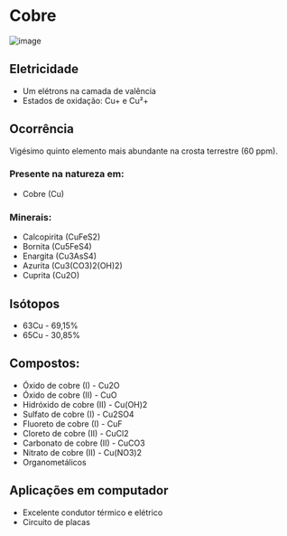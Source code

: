 # Cobre
![image](https://github.com/AndreCoutinhom/computer_board_periodic_table/assets/91290799/a02203d9-1e18-4e17-a01c-eff90da0bd3e)

## Eletricidade

* Um elétrons na camada de valência
* Estados de oxidação: Cu+ e Cu²+

## Ocorrência

Vigésimo quinto elemento mais abundante na crosta terrestre (60 ppm).

### Presente na natureza em:
* Cobre (Cu)

### Minerais:
* Calcopirita (CuFeS2)
* Bornita (Cu5FeS4)
* Enargita (Cu3AsS4)
* Azurita (Cu3(CO3)2(OH)2)
* Cuprita (Cu2O)

## Isótopos

* 63Cu - 69,15%
* 65Cu - 30,85%

## Compostos:
* Óxido de cobre (I) - Cu2O
* Óxido de cobre (II) - CuO
* Hidróxido de cobre (II) - Cu(OH)2
* Sulfato de cobre (I) - Cu2SO4
* Fluoreto de cobre (I) - CuF
* Cloreto de cobre (II) - CuCl2
* Carbonato de cobre (II) - CuCO3
* Nitrato de cobre (II) - Cu(NO3)2
* Organometálicos


## Aplicações em computador

* Excelente condutor térmico e elétrico
* Circuito de placas
